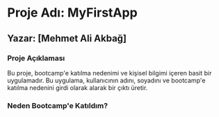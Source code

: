 # Proje Adı: MyFirstApp

## Yazar: [Mehmet Ali Akbağ]

### Proje Açıklaması

Bu proje, bootcamp'e katılma nedenimi ve kişisel bilgimi içeren basit bir uygulamadır. Bu uygulama, kullanıcının adını, soyadını ve bootcamp'e katılma nedenini girdi olarak alarak bir çıktı üretir.

### Neden Bootcamp'e Katıldım?
